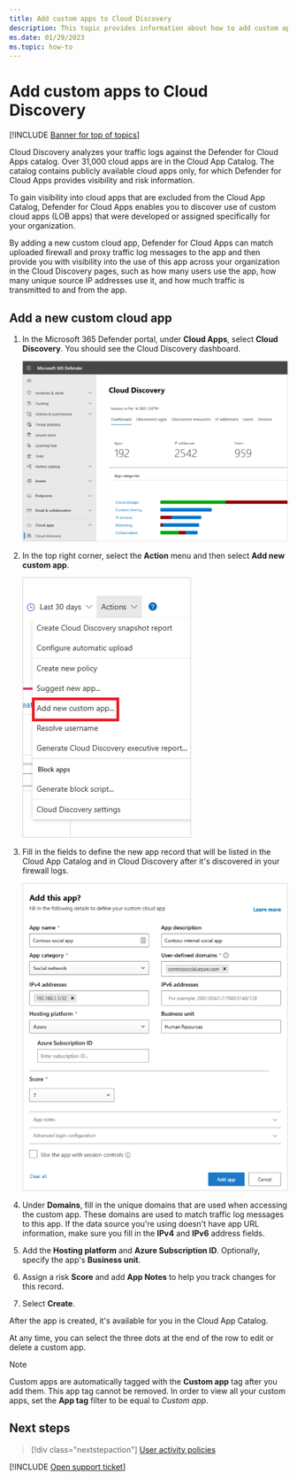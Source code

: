 ```yaml
---
title: Add custom apps to Cloud Discovery 
description: This topic provides information about how to add custom apps to Cloud Discovery in Defender for Cloud Apps to monitor Shadow IT.
ms.date: 01/29/2023
ms.topic: how-to
---
```

# Add custom apps to Cloud Discovery

[!INCLUDE [Banner for top of topics](includes/banner.md)]

Cloud Discovery analyzes your traffic logs against the Defender for Cloud Apps catalog. Over 31,000 cloud apps are in the Cloud App Catalog. The catalog contains publicly available cloud apps only, for which Defender for Cloud Apps provides visibility and risk information.

To gain visibility into cloud apps that are excluded from the Cloud App Catalog, Defender for Cloud Apps enables you to discover use of custom cloud apps (LOB apps) that were developed or assigned specifically for your organization.

By adding a new custom cloud app, Defender for Cloud Apps can match uploaded firewall and proxy traffic log messages to the app and then provide you with visibility into the use of this app across your organization in the Cloud Discovery pages, such as how many users use the app, how many unique source IP addresses use it, and how much traffic is transmitted to and from the app.

## Add a new custom cloud app

1. In the Microsoft 365 Defender portal, under **Cloud Apps**, select **Cloud Discovery**. You should see the Cloud Discovery dashboard.

    ![cloud discovery dashboard menu.](media/cloud-discovery-dashboard-menu.png)

1. In the top right corner, select the **Action** menu and then select **Add new custom app**.

    ![add custom app menu.](media/add-custom-app-menu.png)

1. Fill in the fields to define the new app record that will be listed in the Cloud App Catalog and in Cloud Discovery after it's discovered in your firewall logs.

    ![custom app.](media/add-custom-app.png)

1. Under **Domains**, fill in the unique domains that are used when accessing the custom app. These domains are used to match traffic log messages to this app. If the data source you're using doesn't have app URL information, make sure you fill in the **IPv4** and **IPv6** address fields.
1. Add the **Hosting platform** and **Azure Subscription ID**. Optionally, specify the app's **Business unit**.
1. Assign a risk **Score** and add **App Notes** to help you track changes for this record.
1. Select **Create**.

After the app is created, it's available for you in the Cloud App Catalog.

At any time, you can select the three dots at the end of the row to edit or delete a custom app.

>[!NOTE]
> Custom apps are automatically tagged with the **Custom app** tag after you add them. This app tag cannot be removed.
In order to view all your custom apps, set the **App tag** filter to be equal to *Custom app*.

## Next steps

> [!div class="nextstepaction"]
> [User activity policies](user-activity-policies.md)

[!INCLUDE [Open support ticket](includes/support.md)]
